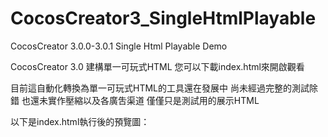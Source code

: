 # CocosCreator3_SingleHtmlPlayable
CocosCreator 3.0.0-3.0.1 Single Html Playable Demo

CocosCreator 3.0 建構單一可玩式HTML
您可以下載index.html來開啟觀看

目前這自動化轉換為單一可玩式HTML的工具還在發展中
尚未經過完整的測試除錯
也還未實作壓縮以及各廣吿渠道
僅僅只是測試用的展示HTML

以下是index.html執行後的預覽圖：
